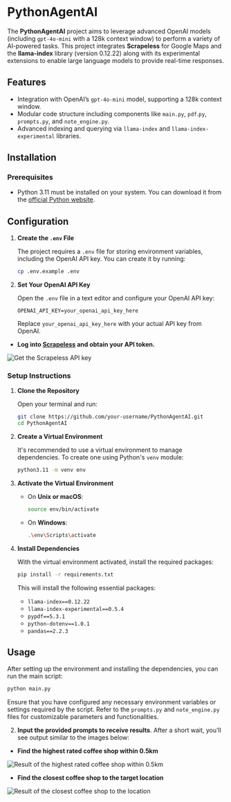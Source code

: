 # PythonAgentAI

The **PythonAgentAI** project aims to leverage advanced OpenAI models (including `gpt-4o-mini` with a 128k context window) to perform a variety of AI-powered tasks. This project integrates **Scrapeless** for Google Maps and the **llama-index** library (version 0.12.22) along with its experimental extensions to enable large language models to provide real-time responses.

## Features

- Integration with OpenAI’s `gpt-4o-mini` model, supporting a 128k context window.
- Modular code structure including components like `main.py`, `pdf`.`py`, `prompts.py`, and `note_engine.py`.
- Advanced indexing and querying via `llama-index` and `llama-index-experimental` libraries.

## Installation

### Prerequisites

- Python 3.11 must be installed on your system. You can download it from the [official Python website](https://www.python.org/downloads/).

## Configuration

1. **Create the `.env` File**

   The project requires a `.env` file for storing environment variables, including the OpenAI API key. You can create it by running:

   ```bash
   cp .env.example .env
   ```

2. **Set Your OpenAI API Key**

   Open the `.env` file in a text editor and configure your OpenAI API key:

   ```
   OPENAI_API_KEY=your_openai_api_key_here
   ```

   Replace `your_openai_api_key_here` with your actual API key from OpenAI.

- **Log into [Scrapeless](https://app.scrapeless.com/passport/login?utm_source=github&utm_medium=readme&utm_campaign=twt) and obtain your API token.**

![Get the Scrapeless API key](https://assets.scrapeless.com/prod/posts/naver-product/77c0cef86a29013173eb41a34f42d3f4.png)

### Setup Instructions

1. **Clone the Repository**

   Open your terminal and run:

   ```bash
   git clone https://github.com/your-username/PythonAgentAI.git
   cd PythonAgentAI
   ```

2. **Create a Virtual Environment**

   It's recommended to use a virtual environment to manage dependencies. To create one using Python's `venv` module:

   ```bash
   python3.11 -m venv env
   ```

3. **Activate the Virtual Environment**

   - On **Unix or macOS**:

     ```bash
     source env/bin/activate
     ```

   - On **Windows**:

     ```bash
     .\env\Scripts\activate
     ```

4. **Install Dependencies**

   With the virtual environment activated, install the required packages:

   ```bash
   pip install -r requirements.txt
   ```

   This will install the following essential packages:

   - `llama-index==0.12.22`
   - `llama-index-experimental==0.5.4`
   - `pypdf==5.3.1`
   - `python-dotenv==1.0.1`
   - `pandas==2.2.3`

## Usage

After setting up the environment and installing the dependencies, you can run the main script:

```bash
python main.py
```


Ensure that you have configured any necessary environment variables or settings required by the script. Refer to the `prompts.py` and `note_engine.py` files for customizable parameters and functionalities.

2. **Input the provided prompts to receive results**. After a short wait, you’ll see output similar to the images below:

- **Find the highest rated coffee shop within 0.5km**

![Result of the highest rated coffee shop within 0.5km](https://assets.scrapeless.com/prod/posts/deep-serp-api-online/4ea1b12e422967bccd0db82282cb0270.png)
 
- **Find the closest coffee shop to the target location**

![Result of the closest coffee shop to the location](https://assets.scrapeless.com/prod/posts/deep-serp-api-online/d7e32f4d01913dbd7b76e15983ce46e2.png)
